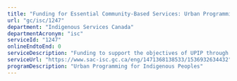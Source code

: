 ```yaml
---
title: "Funding for Essential Community-Based Services: Urban Programming for Indigenous Peoples"
url: "gc/isc/1247"
department: "Indigenous Services Canada"
departmentAcronym: "isc"
serviceId: "1247"
onlineEndtoEnd: 0
serviceDescription: "Funding to support the objectives of UPIP through four streams: organizational capacity, programs and services, coalitions, and research and innovation"
serviceUrl: "https://www.sac-isc.gc.ca/eng/1471368138533/1536932634432"
programDescription: "Urban Programming for Indigenous Peoples"
---
```

